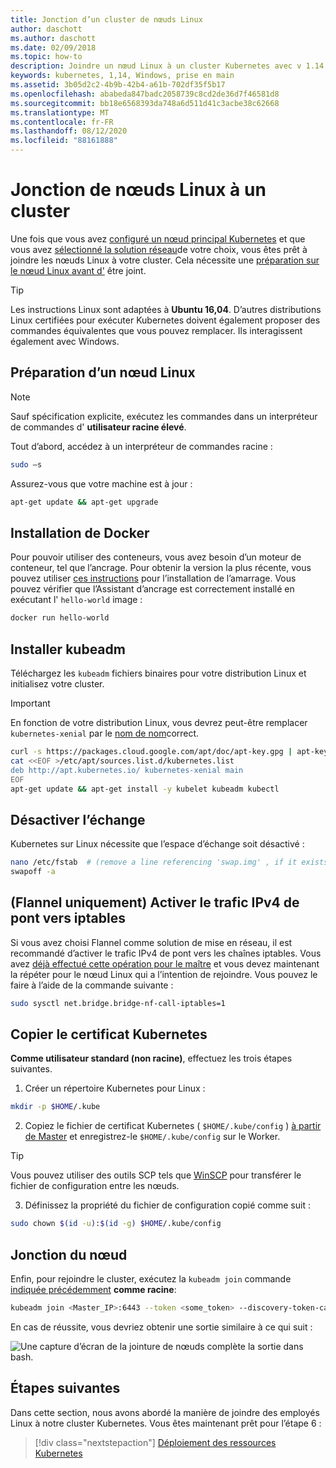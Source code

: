 ```yaml
---
title: Jonction d’un cluster de nœuds Linux
author: daschott
ms.author: daschott
ms.date: 02/09/2018
ms.topic: how-to
description: Joindre un nœud Linux à un cluster Kubernetes avec v 1.14.
keywords: kubernetes, 1,14, Windows, prise en main
ms.assetid: 3b05d2c2-4b9b-42b4-a61b-702df35f5b17
ms.openlocfilehash: ababeda847badc2058739c8cd2de36d7f46581d8
ms.sourcegitcommit: bb18e6568393da748a6d511d41c3acbe38c62668
ms.translationtype: MT
ms.contentlocale: fr-FR
ms.lasthandoff: 08/12/2020
ms.locfileid: "88161888"
---
```

# <a name="joining-linux-nodes-to-a-cluster"></a>Jonction de nœuds Linux à un cluster

Une fois que vous avez [configuré un nœud principal Kubernetes](creating-a-linux-master.md) et que vous avez [sélectionné la solution réseau](network-topologies.md)de votre choix, vous êtes prêt à joindre les nœuds Linux à votre cluster. Cela nécessite une [préparation sur le nœud Linux avant d'](joining-linux-workers.md#preparing-a-linux-node) être joint.

> [!TIP]
> Les instructions Linux sont adaptées à **Ubuntu 16,04**. D’autres distributions Linux certifiées pour exécuter Kubernetes doivent également proposer des commandes équivalentes que vous pouvez remplacer. Ils interagissent également avec Windows.

## <a name="preparing-a-linux-node"></a>Préparation d’un nœud Linux

> [!NOTE]
> Sauf spécification explicite, exécutez les commandes dans un interpréteur de commandes d' **utilisateur racine élevé**.

Tout d’abord, accédez à un interpréteur de commandes racine :

```bash
sudo –s
```

Assurez-vous que votre machine est à jour :

```bash
apt-get update && apt-get upgrade
```

## <a name="install-docker"></a>Installation de Docker

Pour pouvoir utiliser des conteneurs, vous avez besoin d’un moteur de conteneur, tel que l’ancrage. Pour obtenir la version la plus récente, vous pouvez utiliser [ces instructions](https://docs.docker.com/install/linux/docker-ce/ubuntu/) pour l’installation de l’amarrage. Vous pouvez vérifier que l’Assistant d’ancrage est correctement installé en exécutant l' `hello-world` image :

```bash
docker run hello-world
```

## <a name="install-kubeadm"></a>Installer kubeadm

Téléchargez les `kubeadm` fichiers binaires pour votre distribution Linux et initialisez votre cluster.

> [!IMPORTANT]
> En fonction de votre distribution Linux, vous devrez peut-être remplacer `kubernetes-xenial` par le [nom de nom](https://wiki.ubuntu.com/Releases)correct.

``` bash
curl -s https://packages.cloud.google.com/apt/doc/apt-key.gpg | apt-key add -
cat <<EOF >/etc/apt/sources.list.d/kubernetes.list
deb http://apt.kubernetes.io/ kubernetes-xenial main
EOF
apt-get update && apt-get install -y kubelet kubeadm kubectl
```

## <a name="disable-swap"></a>Désactiver l’échange

Kubernetes sur Linux nécessite que l’espace d’échange soit désactivé :

``` bash
nano /etc/fstab  # (remove a line referencing 'swap.img' , if it exists)
swapoff -a
```

## <a name="flannel-only-enable-bridged-ipv4-traffic-to-iptables"></a>(Flannel uniquement) Activer le trafic IPv4 de pont vers iptables

Si vous avez choisi Flannel comme solution de mise en réseau, il est recommandé d’activer le trafic IPv4 de pont vers les chaînes iptables. Vous avez [déjà effectué cette opération pour le maître](network-topologies.md#flannel-in-host-gateway-mode) et vous devez maintenant la répéter pour le nœud Linux qui a l’intention de rejoindre. Vous pouvez le faire à l’aide de la commande suivante :

``` bash
sudo sysctl net.bridge.bridge-nf-call-iptables=1
```

## <a name="copy-kubernetes-certificate"></a>Copier le certificat Kubernetes

**Comme utilisateur standard (non racine)**, effectuez les trois étapes suivantes.

1. Créer un répertoire Kubernetes pour Linux :

```bash
mkdir -p $HOME/.kube
```

2. Copiez le fichier de certificat Kubernetes ( `$HOME/.kube/config` ) [à partir de Master](./creating-a-linux-master.md#collect-cluster-information) et enregistrez-le `$HOME/.kube/config` sur le Worker.

> [!TIP]
> Vous pouvez utiliser des outils SCP tels que [WinSCP](https://winscp.net/eng/download.php) pour transférer le fichier de configuration entre les nœuds.

3. Définissez la propriété du fichier de configuration copié comme suit :

``` bash
sudo chown $(id -u):$(id -g) $HOME/.kube/config
```

## <a name="joining-node"></a>Jonction du nœud

Enfin, pour rejoindre le cluster, exécutez la `kubeadm join` commande [indiquée précédemment](./creating-a-linux-master.md#initialize-master) **comme racine**:

```bash
kubeadm join <Master_IP>:6443 --token <some_token> --discovery-token-ca-cert-hash <some_hash>
```

En cas de réussite, vous devriez obtenir une sortie similaire à ce qui suit :

![Une capture d’écran de la jointure de nœuds complète la sortie dans bash.](./media/node-join.png)

## <a name="next-steps"></a>Étapes suivantes

Dans cette section, nous avons abordé la manière de joindre des employés Linux à notre cluster Kubernetes. Vous êtes maintenant prêt pour l’étape 6 :
> [!div class="nextstepaction"]
> [Déploiement des ressources Kubernetes](./deploying-resources.md)